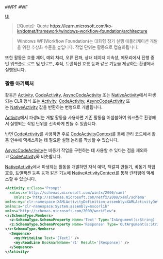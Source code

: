#WPF #WF 

[UI](../../UI.md)

> [!Quote]- Quote
> https://learn.microsoft.com/ko-kr/dotnet/framework/windows-workflow-foundation/architecture

>Windows WF(Workflow Foundation)는 대화형 장기 실행 애플리케이션 개발을 위한 추상화 수준을 높입니다. 작업 단위는 활동으로 캡슐화됩니다. 
> 
 또한 활동은 흐름 제어, 예외 처리, 오류 전파, 상태 데이터 지속성, 메모리에서 진행 중인 워크플로 로드 및 언로드, 추적, 트랜잭션 흐름 등과 같은 기능을 제공하는 환경에서 실행됩니다.

### 활동 아키텍처

활동은 [Activity](https://learn.microsoft.com/ko-kr/dotnet/api/system.activities.activity), [CodeActivity](https://learn.microsoft.com/ko-kr/dotnet/api/system.activities.codeactivity), [AsyncCodeActivity](https://learn.microsoft.com/ko-kr/dotnet/api/system.activities.asynccodeactivity) 또는 [NativeActivity](https://learn.microsoft.com/ko-kr/dotnet/api/system.activities.nativeactivity)에서 파생되는 CLR 형식 또는 [Activity<TResult>](https://learn.microsoft.com/ko-kr/dotnet/api/system.activities.activity-1), [CodeActivity<TResult>](https://learn.microsoft.com/ko-kr/dotnet/api/system.activities.codeactivity-1), [AsyncCodeActivity<TResult>](https://learn.microsoft.com/ko-kr/dotnet/api/system.activities.asynccodeactivity-1) 또는 [NativeActivity<TResult>](https://learn.microsoft.com/ko-kr/dotnet/api/system.activities.nativeactivity-1) 값을 반환하는 변형으로 개발됩니다.

[Activity](https://learn.microsoft.com/ko-kr/dotnet/api/system.activities.activity)에서 파생되는 개발 활동을 사용하면 기존 활동을 어셈블하여 워크플로 환경에서 실행되는 작업 단위를 신속하게 만들 수 있습니다. 

반면 [CodeActivity](https://learn.microsoft.com/ko-kr/dotnet/api/system.activities.codeactivity)를 사용하면 주로 [CodeActivityContext](https://learn.microsoft.com/ko-kr/dotnet/api/system.activities.codeactivitycontext)를 통해 관리 코드에서 활동 인수에 액세스하는 데 필요한 실행 논리를 작성할 수 있습니다. 

[AsyncCodeActivity](https://learn.microsoft.com/ko-kr/dotnet/api/system.activities.asynccodeactivity)는 비동기 작업을 구현하는 데 사용할 수 있다는 점을 제외하고 [CodeActivity](https://learn.microsoft.com/ko-kr/dotnet/api/system.activities.codeactivity)와 비슷합니다.

[NativeActivity](https://learn.microsoft.com/ko-kr/dotnet/api/system.activities.nativeactivity)에서 파생되는 활동을 개발하면 자식 예약, 책갈피 만들기, 비동기 작업 호출, 트랜잭션 등록 등과 같은 기능에 [NativeActivityContext](https://learn.microsoft.com/ko-kr/dotnet/api/system.activities.nativeactivitycontext)를 통해 런타임에 액세스할 수 있습니다.

``` XML
<Activity x:Class='Prompt'  
  xmlns:x='http://schemas.microsoft.com/winfx/2006/xaml'  
    xmlns:z='http://schemas.microsoft.com/netfx/2008/xaml/schema'  
xmlns:my='clr-namespace:XAMLActivityDefinition;assembly=XAMLActivityDefinition'  
xmlns:s="clr-namespace:System;assembly=mscorlib"  
xmlns="http://schemas.microsoft.com/2009/workflow">  
<z:SchemaType.Members>  
  <z:SchemaType.SchemaProperty Name='Text' Type='InArgument(s:String)' />  
  <z:SchemaType.SchemaProperty Name='Response' Type='OutArgument(s:String)' />  
</z:SchemaType.Members>  
  <Sequence>  
    <my:WriteLine Text='[Text]' />  
    <my:ReadLine BookmarkName='r1' Result='[Response]' />  
  </Sequence>  
</Activity>
```